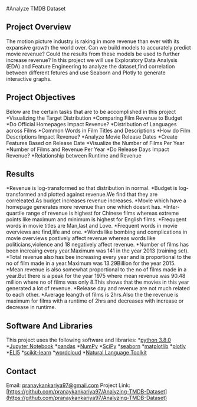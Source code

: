 #Analyze TMDB Dataset

## Project Overview
The motion picture industry is raking in more revenue than ever with its expansive growth the world over.
Can we build models to accurately predict movie revenue? Could the results from these models be used to further increase revenue?
In this project we will use Exploratory Data Analysis (EDA) and Feature Engineering to analyze the dataset,find correlation between
different fetures and use Seaborn and Plotly to generate interactive graphs.

## Project Objectives
Below are the certain tasks that are to be accomplished in this project
*Visualizing the Target Distribution
*Comparing Film Revenue to Budget
*Do Official Homepages Impact Revenue?
*Distribution of Languages across Films
*Common Words in Film Titles and Descriptions
*How do Film Descriptions Impact Revenue?
*Analyze Movie Release Dates
*Create Features Based on Release Date
*Visualize the Number of Films Per Year
*Number of Films and Revenue Per Year
*Do Release Days Impact Revenue?
*Relationship between Runtime and Revenue

## Results
*Revenue is log-transformed so that distribution in normal.
*Budget is log-transformed and plotted against revenue.We find that they are correleated.As budget increases revenue increases.
*Movie which have a homepage generates more revenue than one which doesnt has.
*Inter-quartile range of revenue is highest for Chinese films  whereas extreme points like maximum and minimum is highest for English films.
*Frequqent words in movie titles are Man,last and Love.
*Frequent words in movie overviews are find,life and one.
*Words like bombing and complications in movie overviews postively affect revenue whereas words like politicians,violence and 18 negatively affect revenue.
*Number of films has been increaing every year.Maximum was 141 in the year 2013 (training set).
*Total revenue also has bee increasing every year and is proportional to the no of film made in a year.Maximum was 13.29Billion for the year 2015.
*Mean revenue is also somewhat proportional to the no of films made in a year.But there is a peak for the year 1975 where mean revenue was 90.48 million where no of films was only 8.This shows that the movies in this year generated a lot of revenue.
*Release day and revenue are not much related to each other.
*Average leangth of films is 2hrs.Also the the revenue is maximum for films with a runtime of 2hrs and decreases with increase or decrease in runtime.

## Software And Libraries
This project uses the following software and libraries:
*[python 3.8.0](https://www.python.org/downloads/release/python-380/)
*[Jupyter Notebook](https://jupyter.org/)
*[pandas](https://pandas.pydata.org/)
*[NumPy](https://numpy.org/)
*[SciPy](https://www.scipy.org/)
*[seaborn](https://seaborn.pydata.org/)
*[matplotlib](https://matplotlib.org/)
*[plotly](https://plotly.com/)
*[ELI5](https://eli5.readthedocs.io/en/latest/)
*[scikit-learn](https://scikit-learn.org/stable/)
*[wordcloud](https://pypi.org/project/wordcloud/)
*[Natural Language Toolkit](https://www.nltk.org/)

## Contact
Email: pranaykankariya97@gmail.com
Project Link: [https://github.com/pranaykankariya97/Analyzing-TMDB-Dataset](https://github.com/pranaykankariya97/Analyzing-TMDB-Dataset)


